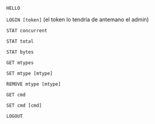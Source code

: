 `HELLO`

`LOGIN [token]` (el token lo tendría de antemano el admin)

`STAT concurrent`

`STAT total`

`STAT bytes`

`GET mtypes`

`SET mtype [mtype]`

`REMOVE mtype [mtype]`

`GET cmd`

`SET cmd [cmd]`

`LOGOUT`
